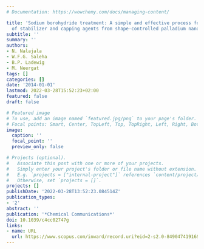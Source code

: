 ```yaml
---
# Documentation: https://wowchemy.com/docs/managing-content/

title: 'Sodium borohydride treatment: A simple and effective process for the removal
  of stabilizer and capping agents from shape-controlled palladium nanoparticles'
subtitle: ''
summary: ''
authors:
- N. Nalajala
- W.F.G. Saleha
- B.P. Ladewig
- M. Neergat
tags: []
categories: []
date: '2014-01-01'
lastmod: 2022-03-28T15:52:23+02:00
featured: false
draft: false

# Featured image
# To use, add an image named `featured.jpg/png` to your page's folder.
# Focal points: Smart, Center, TopLeft, Top, TopRight, Left, Right, BottomLeft, Bottom, BottomRight.
image:
  caption: ''
  focal_point: ''
  preview_only: false

# Projects (optional).
#   Associate this post with one or more of your projects.
#   Simply enter your project's folder or file name without extension.
#   E.g. `projects = ["internal-project"]` references `content/project/deep-learning/index.md`.
#   Otherwise, set `projects = []`.
projects: []
publishDate: '2022-03-28T13:52:23.084514Z'
publication_types:
- '2'
abstract: ''
publication: '*Chemical Communications*'
doi: 10.1039/c4cc02747g
links:
- name: URL
  url: https://www.scopus.com/inward/record.uri?eid=2-s2.0-84904741916&doi=10.1039%2fc4cc02747g&partnerID=40&md5=d69619caf7eeff290082d713a3f9cc99
---
```

